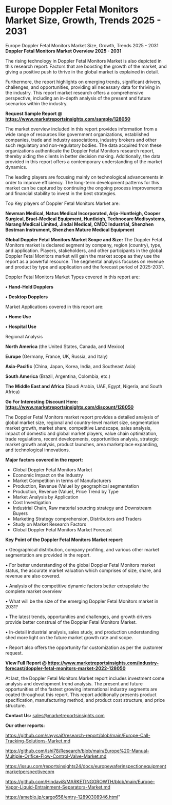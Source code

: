 # Europe Doppler Fetal Monitors Market Size, Growth, Trends 2025 - 2031
Europe Doppler Fetal Monitors Market Size, Growth, Trends 2025 - 2031
<Strong> Doppler Fetal Monitors Market Overview 2025 - 2031</strong>

The rising technology in Doppler Fetal Monitors Market is also depicted in this research report. Factors that are boosting the growth of the market, and giving a positive push to thrive in the global market is explained in detail.

Furthermore, the report highlights on emerging trends, significant drivers, challenges, and opportunities, providing all necessary data for thriving in the industry. This report market research offers a comprehensive perspective, including an in-depth analysis of the present and future scenarios within the industry.

<strong>Request Sample Report @ <a href=https://www.marketreportsinsights.com/sample/128050>https://www.marketreportsinsights.com/sample/128050</a></strong>

The market overview included in this report provides information from a wide range of resources like government organizations, established companies, trade and industry associations, industry brokers and other such regulatory and non-regulatory bodies. The data acquired from these organizations authenticate the Doppler Fetal Monitors research report, thereby aiding the clients in better decision making. Additionally, the data provided in this report offers a contemporary understanding of the market dynamics.

The leading players are focusing mainly on technological advancements in order to improve efficiency. The long-term development patterns for this market can be captured by continuing the ongoing process improvements and financial stability to invest in the best strategies.

Top Key players of Doppler Fetal Monitors Market are:

<strong>Newman Medical, Natus Medical Incorporated, Arjo-Huntleigh, Cooper Surgical, Brael-Medical Equipment, Huntleigh, Technocare Medisystems, Narang Medical Limited, Jindal Medical, CMEC Industrial, Shenzhen Bestman Instrument, Shenzhen Mature Medical Equipment</strong>

<strong><b>Global Doppler Fetal Monitors Market Scope and Size:</b></strong>
The Doppler Fetal Monitors market is declared segment by company, region (country), type, and application. Players, stakeholders, and other participants in the global Doppler Fetal Monitors market will gain the market scope as they use the report as a powerful resource. The segmental analysis focuses on revenue and product by type and application and the forecast period of 2025-2031.

Doppler Fetal Monitors Market Types covered in this report are:

<strong>• Hand-Held Dopplers

• Desktop Dopplers</strong>

Market Applications covered in this report are:

<strong>• Home Use

• Hospital Use</strong> 

Regional Analysis

<strong>North America</strong> (the United States, Canada, and Mexico)

<strong>Europe</strong> (Germany, France, UK, Russia, and Italy)

<strong>Asia-Pacific</strong> (China, Japan, Korea, India, and Southeast Asia)

<strong>South America</strong> (Brazil, Argentina, Colombia, etc.)

<strong>The Middle East and Africa</strong> (Saudi Arabia, UAE, Egypt, Nigeria, and South Africa)

<strong>Go For Interesting Discount Here: <a href=https://www.marketreportsinsights.com/discount/128050>https://www.marketreportsinsights.com/discount/128050</a></strong>

The Doppler Fetal Monitors market report provides a detailed analysis of global market size, regional and country-level market size, segmentation market growth, market share, competitive Landscape, sales analysis, impact of domestic and global market players, value chain optimization, trade regulations, recent developments, opportunities analysis, strategic market growth analysis, product launches, area marketplace expanding, and technological innovations.

<strong><b>Major factors covered in the report:</b></strong>
<ul>
  <li>Global Doppler Fetal Monitors Market </li>
  <li>Economic Impact on the Industry</li>
  <li>Market Competition in terms of Manufacturers</li>
  <li>Production, Revenue (Value) by geographical segmentation</li>
  <li>Production, Revenue (Value), Price Trend by Type</li>
  <li>Market Analysis by Application</li>
  <li>Cost Investigation</li>
  <li>Industrial Chain, Raw material sourcing strategy and Downstream Buyers</li>
  <li>Marketing Strategy comprehension, Distributors and Traders</li>
  <li>Study on Market Research Factors</li>
  <li>Global Doppler Fetal Monitors Market Forecast</li>
</ul>

<strong><b>Key Point of the Doppler Fetal Monitors Market report:</b></strong>

• Geographical distribution, company profiling, and various other market segmentation are provided in the report.

• For better understanding of the global Doppler Fetal Monitors market status, the accurate market valuation which comprises of size, share, and revenue are also covered.

• Analysis of the competitive dynamic factors better extrapolate the complete market overview

• What will be the size of the emerging Doppler Fetal Monitors market in 2031?

• The latest trends, opportunities and challenges, and growth drivers provide better construal of the Doppler Fetal Monitors Market.

• In-detail industrial analysis, sales study, and production understanding shed more light on the future market growth rate and scope.

• Report also offers the opportunity for customization as per the customer request.

<strong><b>View Full Report @ <a href=https://www.marketreportsinsights.com/industry-forecast/doppler-fetal-monitors-market-2022-128050>https://www.marketreportsinsights.com/industry-forecast/doppler-fetal-monitors-market-2022-128050</a></b></strong>


At last, the Doppler Fetal Monitors Market report includes investment come analysis and development trend analysis. The present and future opportunities of the fastest growing international industry segments are coated throughout this report. This report additionally presents product specification, manufacturing method, and product cost structure, and price structure.

<strong>Contact Us:</strong>
sales@marketreportsinsights.com

<strong>Our other reports:</strong>

<a href=https://github.com/sayysaif/research-report/blob/main/Europe-Call-Tracking-Solutions-Market.md>https://github.com/sayysaif/research-report/blob/main/Europe-Call-Tracking-Solutions-Market.md</a>

<a href=https://github.com/Ishi78/Research/blob/main/Europe%20-Manual-Multiple-Orifice-Flow-Control-Valve-Market.md>https://github.com/Ishi78/Research/blob/main/Europe%20-Manual-Multiple-Orifice-Flow-Control-Valve-Market.md</a>

<a href=https://issuu.com/reportsinsights24/docs/europewaferinspectionequipmentmarketperspectivecom>https://issuu.com/reportsinsights24/docs/europewaferinspectionequipmentmarketperspectivecom</a>

<a href=https://github.com/Hindavi8/MARKETINGGROWTH/blob/main/Europe-Vapor-Liquid-Entrainment-Separators-Market.md>https://github.com/Hindavi8/MARKETINGGROWTH/blob/main/Europe-Vapor-Liquid-Entrainment-Separators-Market.md</a>

<a href=https://ameblo.jp/cargo656/entry-12890308946.html>https://ameblo.jp/cargo656/entry-12890308946.html</a>"
